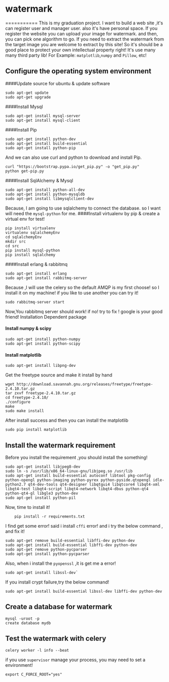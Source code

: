 # watermark
===========
This is my graduation project. I want to build a web site ,it's can register user and manager user. 
also it's have personal space. If you register the website you can upload your image for watermark.
and then, you can pick one algorithm to go. If you need to extract the watermark from the target 
image you are welcome to extract by this site! So it's should be a good place to protect your own
intellectual property right! It's use many many third party lib! For Example: `matplotlib`,`numpy`
and `Pillow`, etc!

Configure the operating system environment
------------------------------------------

####Update source for ubuntu & update software
```shell
sudo apt-get update
sudo apt-get upgrade
```
####Install Mysql
```shell
sudo apt-get install mysql-server
sudo apt-get install mysql-client
```
####Install Pip
```shell
sudo apt-get install python-dev
sudo apt-get install build-essential
sudo apt-get install python-pip
```
And we can also use curl and python to download and install Pip.
```shell
curl "https://bootstrap.pypa.io/get_pip.py" -o "get_pip.py"
python get-pip.py
```
####Install SqlAlchemy & Mysql
```shell
sudo apt-get install python-all-dev
sudo apt-get install python-mysqldb
sudo apt-get install libmysqlclient-dev
```
Because, I am going to use sqlalchemy to connect the database. so 
I want will need the `mysql-python` for me.
####Install virtualenv by pip & create a virtual env for test!
```shell
pip install virtualenv
virtualenv sqlalchemyEnv
cd sqlalchemyEnv
mkdir src
cd src
pip install mysql-python
pip install sqlalchemy
```
####Install erlang & rabbitmq
```shell
sudo apt-get install erlang
sudo apt-get install rabbitmq-server
```
Because ,I will use the celery so the default AMQP is my first choose!
so I install it on my machine! if you like to use another you can try it!
```shell
sudo rabbitmq-server start
```
Now,You rabbitmq server should work! if no! try to fix ! google is your good friend!
Installation Dependent package
#### Install numpy & scipy
```shell
sudo apt-get install python-numpy
sudo apt-get install python-scipy
```
#### Install matplotlib
```shell
sudo apt-get install libpng-dev
```
Get the freetype source and make it install by hand
```shell
wget http://download.savannah.gnu.org/releases/freetype/freetype-2.4.10.tar.gz
tar zxvf freetype-2.4.10.tar.gz
cd freetype-2.4.10/
./configure
make
sudo make install
```
After install success and then you can install the matplotlib
```shell
sudo pip install matplotlib
```

Install the watermark requirement
------------------------------
Before you install the requirement ,you should install the something!
```shell
sudo apt-get install libjpeg8-dev
sudo ln -s /usr/lib/x86_64-linux-gnu/libjpeg.so /usr/lib
sudo apt-get install build-essential autoconf libtool pkg-config python-opengl python-imaging python-pyrex python-pyside.qtopengl idle-python2.7 qt4-dev-tools qt4-designer libqtgui4 libqtcore4 libqt4-xml libqt4-test libqt4-script libqt4-network libqt4-dbus python-qt4 python-qt4-gl libgle3 python-dev
sudo apt-get install python-pil
```
Now, time to install it!
```shell
    pip install -r requirements.txt
```
I find get some error! said i install `cffi` error! and i try the below
command , and fix it!
```shell
sudo apt-get remove build-essential libffi-dev python-dev
sudo apt-get install build-essential libffi-dev python-dev
sudo apt-get remove python-pycparser
sudo apt-get install python-pycparser
```
Also, when i install the `pyopenssl` ,it is get me a error!
```shell
sudo apt-get install libssl-dev`
```
If you install crypt failure,try the below command!
```shell
sudo apt-get install build-essential libssl-dev libffi-dev python-dev
```
Create a database for watermark
-------------------------------
```shell
mysql -uroot -p
create database mydb
```

Test the watermark with celery
------------------------------
```shell
celery worker -l info --beat
```
if you use `supervisor` manage your process, you may need to set a environment!
```shell
export C_FORCE_ROOT="yes"
```

